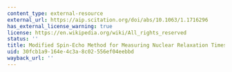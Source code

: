```yaml
---
content_type: external-resource
external_url: https://aip.scitation.org/doi/abs/10.1063/1.1716296
has_external_license_warning: true
license: https://en.wikipedia.org/wiki/All_rights_reserved
status: ''
title: Modified Spin-Echo Method for Measuring Nuclear Relaxation Times
uid: 30fcb1a9-164e-4c3a-8c02-556ef04eebbd
wayback_url: ''
---
```

